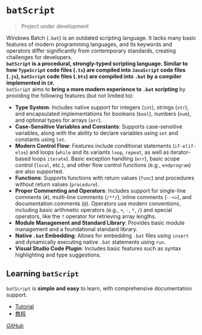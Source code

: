 # `batScript`

> Project under development  

Windows Batch (`.bat`) is an outdated scripting language. It lacks many basic features of modern programming languages, and its keywords and operators differ significantly from contemporary standards, creating challenges for developers.  
**`batScript` is a procedural, strongly-typed scripting language. Similar to how `TypeScript` code files (`.ts`) are compiled into `JavaScript` code files (`.js`), `batScript` code files (`.bts`) are compiled into `.bat` by a compiler implemented in `C#`.**  
`batScript` aims to **bring a more modern experience to `.bat` scripting** by providing the following features (but not limited to):  

- **Type System**: Includes native support for integers (`int`), strings (`str`), and encapsulated implementations for booleans (`bool`), numbers (`num`), and optional types for arrays (`arr`).  
- **Case-Sensitive Variables and Constants**: Supports case-sensitive variables, along with the ability to declare variables using `set` and constants using `let`.  
- **Modern Control Flow**: Features include conditional statements (`if-elif-else`) and loops (`while` and its variants `loop`, `repeat`, as well as iterator-based loops `iterate`). Basic exception handling (`err`), basic scope control (`local`, etc.), and other flow control functions (e.g., `endprogram`) are also supported.  
- **Functions**: Supports functions with return values (`func`) and procedures without return values (`procedure`).  
- **Proper Commenting and Operators**: Includes support for single-line comments (`#`), multi-line comments (`/**/`), inline comments (`--<>`), and documentation comments (`@`). Operators use modern conventions, including basic arithmetic operators (e.g., `+`, `-`, `*`, `/`) and special operators, like the `?` operator for retrieving array lengths.  
- **Module Management and Standard Library**: Provides basic module management and a foundational standard library.  
- **Native `.bat` Embedding**: Allows for embedding `.bat` files using `insert` and dynamically executing native `.bat` statements using `run`.  
- **Visual Studio Code Plugin**: Includes basic features such as syntax highlighting and type suggestions.  

## Learning `batScript`

`batScript` is **simple and easy** to learn, with comprehensive documentation support.  

- [Tutorial](./doc/en/README.md)  
- [教程](./doc/zh/简介.md)  

*[GitHub](https://github.com/Water-Run/batScript)*
